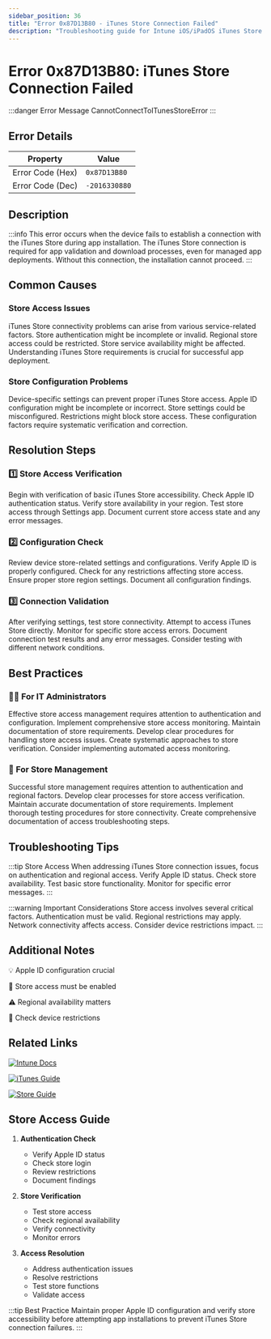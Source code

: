 ```yaml
---
sidebar_position: 36
title: "Error 0x87D13B80 - iTunes Store Connection Failed"
description: "Troubleshooting guide for Intune iOS/iPadOS iTunes Store connection error 0x87D13B80"
---
```


# Error 0x87D13B80: iTunes Store Connection Failed

:::danger Error Message
CannotConnectToITunesStoreError
:::

## Error Details

<div class="error-details">

| Property | Value |
|----------|-------|
| Error Code (Hex) | `0x87D13B80` |
| Error Code (Dec) | `-2016330880` |

</div>

## Description

:::info
This error occurs when the device fails to establish a connection with the iTunes Store during app installation. The iTunes Store connection is required for app validation and download processes, even for managed app deployments. Without this connection, the installation cannot proceed.
:::

## Common Causes

<div class="card-container">
<div class="cause-card">

### Store Access Issues
iTunes Store connectivity problems can arise from various service-related factors. Store authentication might be incomplete or invalid. Regional store access could be restricted. Store service availability might be affected. Understanding iTunes Store requirements is crucial for successful app deployment.

</div>
<div class="cause-card">

### Store Configuration Problems
Device-specific settings can prevent proper iTunes Store access. Apple ID configuration might be incomplete or incorrect. Store settings could be misconfigured. Restrictions might block store access. These configuration factors require systematic verification and correction.

</div>
</div>

## Resolution Steps

<div class="steps-container">

### 1️⃣ Store Access Verification
Begin with verification of basic iTunes Store accessibility. Check Apple ID authentication status. Verify store availability in your region. Test store access through Settings app. Document current store access state and any error messages.

### 2️⃣ Configuration Check
Review device store-related settings and configurations. Verify Apple ID is properly configured. Check for any restrictions affecting store access. Ensure proper store region settings. Document all configuration findings.

### 3️⃣ Connection Validation
After verifying settings, test store connectivity. Attempt to access iTunes Store directly. Monitor for specific store access errors. Document connection test results and any error messages. Consider testing with different network conditions.

</div>

## Best Practices

<div class="card-container">
<div class="practice-card">

### 👨‍💻 For IT Administrators
Effective store access management requires attention to authentication and configuration. Implement comprehensive store access monitoring. Maintain documentation of store requirements. Develop clear procedures for handling store access issues. Create systematic approaches to store verification. Consider implementing automated access monitoring.

</div>
<div class="practice-card">

### 🔄 For Store Management
Successful store management requires attention to authentication and regional factors. Develop clear processes for store access verification. Maintain accurate documentation of store requirements. Implement thorough testing procedures for store connectivity. Create comprehensive documentation of access troubleshooting steps.

</div>
</div>

## Troubleshooting Tips

:::tip Store Access
When addressing iTunes Store connection issues, focus on authentication and regional access. Verify Apple ID status. Check store availability. Test basic store functionality. Monitor for specific error messages.
:::

:::warning Important Considerations
Store access involves several critical factors. Authentication must be valid. Regional restrictions may apply. Network connectivity affects access. Consider device restrictions impact.
:::

## Additional Notes

<div class="notes-container">

💡 Apple ID configuration crucial

🏪 Store access must be enabled

⚠️ Regional availability matters

📱 Check device restrictions

</div>

## Related Links

<div class="links-container">

[![Intune Docs](https://img.shields.io/badge/Intune-App_Deployment-0078D4?style=for-the-badge&logo=microsoft)](https://docs.microsoft.com/en-us/mem/intune/apps/store-apps-ios)

[![iTunes Guide](https://img.shields.io/badge/Apple-Store_Access-black?style=for-the-badge&logo=apple)](https://support.apple.com/itunes)

[![Store Guide](https://img.shields.io/badge/Apple-App_Store-blue?style=for-the-badge&logo=apple)](https://support.apple.com/app-store)

</div>

## Store Access Guide

1. **Authentication Check**
   - Verify Apple ID status
   - Check store login
   - Review restrictions
   - Document findings

2. **Store Verification**
   - Test store access
   - Check regional availability
   - Verify connectivity
   - Monitor errors

3. **Access Resolution**
   - Address authentication issues
   - Resolve restrictions
   - Test store functions
   - Validate access

:::tip Best Practice
Maintain proper Apple ID configuration and verify store accessibility before attempting app installations to prevent iTunes Store connection failures.
::: 